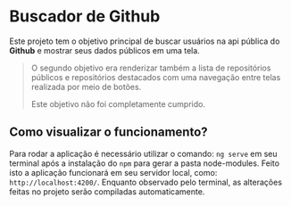 # Buscador de Github
Este projeto tem o objetivo principal de buscar usuários na api pública do **Github** e mostrar seus dados públicos em uma tela. 
 
> O segundo objetivo era renderizar também a lista de repositórios públicos e repositórios destacados com uma navegação entre telas realizada por meio de botões.
> 
> Este objetivo não foi completamente cumprido.

## Como visualizar o funcionamento?

Para rodar a aplicação é necessário utilizar o comando: `ng serve` em seu terminal após a instalação do `npm` para gerar a pasta node-modules. Feito isto a aplicação funcionará em seu servidor local, como:  `http://localhost:4200/`. Enquanto observado pelo terminal, as alterações feitas no projeto serão compiladas automaticamente.


